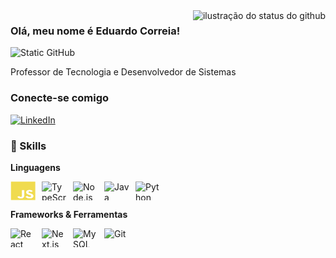 <img align='right' src="https://github-readme-stats.vercel.app/api?username=eduardocorr&show_icons=true&title_color=0366d6&text_color=24292e&icon_color=0366d6&bg_color=ffffff&cache_seconds=2300" alt="ilustração do status do github">

### Olá, meu nome é Eduardo Correia!

<img src="https://img.shields.io/static/v1?label=Overview&message=Eduardo&color=0366d6&style=for-the-badge&logo=GitHub" alt="Static GitHub">

<p>Professor de Tecnologia e Desenvolvedor de Sistemas</p>

### Conecte-se comigo
[![LinkedIn](https://img.shields.io/badge/LinkedIn-0077B5?style=for-the-badge&logo=linkedin&logoColor=white)](https://www.linkedin.com/in/eduardo-correia-dev/)

### 🚀 Skills

**Linguagens**
<div style="display: flex; gap: 10px;">
  <img alt="JavaScript" height="30" width="40" src="https://raw.githubusercontent.com/devicons/devicon/master/icons/javascript/javascript-plain.svg">
  <img alt="TypeScript" height="30" width="40" src="https://cdn.jsdelivr.net/gh/devicons/devicon/icons/typescript/typescript-original.svg">
  <img alt="Node.js" height="30" width="40" src="https://cdn.jsdelivr.net/gh/devicons/devicon/icons/nodejs/nodejs-original.svg">
  <img alt="Java" height="30" width="40" src="https://cdn.jsdelivr.net/gh/devicons/devicon/icons/java/java-original.svg">   
  <img alt="Python" height="30" width="40" src="https://cdn.jsdelivr.net/gh/devicons/devicon/icons/python/python-original.svg">
</div>

**Frameworks & Ferramentas**
<div style="display: flex; gap: 10px;">
  <img alt="React" height="30" width="40" src="https://cdn.jsdelivr.net/gh/devicons/devicon/icons/react/react-original.svg">
  <img alt="Next.js" height="30" width="40" src="https://cdn.jsdelivr.net/gh/devicons/devicon/icons/nextjs/nextjs-original.svg">
<!--   <img alt="Tailwind CSS" height="30" width="40" src="https://cdn.jsdelivr.net/gh/devicons/devicon/icons/tailwindcss/tailwindcss-plain.svg"> -->
  <img alt="MySQL" height="30" width="40" src="https://cdn.jsdelivr.net/gh/devicons/devicon/icons/mysql/mysql-original.svg">
  <img alt="Git" height="30" width="40" src="https://cdn.jsdelivr.net/gh/devicons/devicon/icons/git/git-original.svg">
</div>
